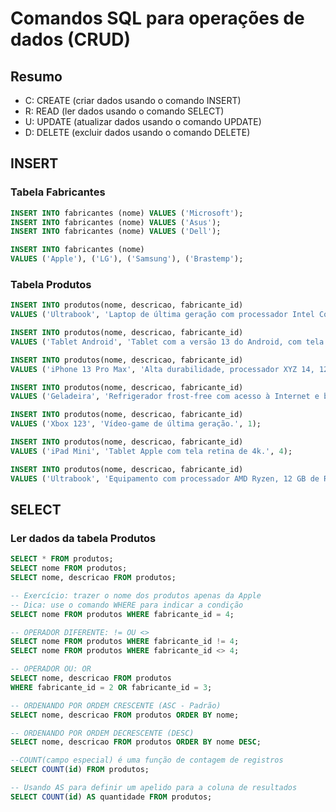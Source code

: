 # Comandos SQL para operações de dados (CRUD)

## Resumo

- C: CREATE (criar dados usando o comando INSERT)
- R: READ (ler dados usando o comando SELECT)
- U: UPDATE (atualizar dados usando o comando UPDATE)
- D: DELETE (excluir dados usando o comando DELETE)

## INSERT

### Tabela Fabricantes

```sql
INSERT INTO fabricantes (nome) VALUES ('Microsoft');
INSERT INTO fabricantes (nome) VALUES ('Asus');
INSERT INTO fabricantes (nome) VALUES ('Dell');

INSERT INTO fabricantes (nome)
VALUES ('Apple'), ('LG'), ('Samsung'), ('Brastemp');
```
### Tabela Produtos

```sql
INSERT INTO produtos(nome, descricao, fabricante_id)
VALUES ('Ultrabook', 'Laptop de última geração com processador Intel Core I9 e memória de 16GB RAM.', 3);

INSERT INTO produtos(nome, descricao, fabricante_id)
VALUES ('Tablet Android', 'Tablet com a versão 13 do Android, com tela de 10 polegadas e 64GB de armazenamento.', 6);

INSERT INTO produtos(nome, descricao, fabricante_id)
VALUES ('iPhone 13 Pro Max', 'Alta durabilidade, processador XYZ 14, 128 GB de armazenamento, 6 GB de RAM e caro pra caramba.', 4);

INSERT INTO produtos(nome, descricao, fabricante_id)
VALUES ('Geladeira', 'Refrigerador frost-free com acesso à Internet e bla bla bla.', 7);

INSERT INTO produtos(nome, descricao, fabricante_id)
VALUES ('Xbox 123', 'Vídeo-game de última geração.', 1);

INSERT INTO produtos(nome, descricao, fabricante_id)
VALUES ('iPad Mini', 'Tablet Apple com tela retina de 4k.', 4);

INSERT INTO produtos(nome, descricao, fabricante_id)
VALUES ('Ultrabook', 'Equipamento com processador AMD Ryzen, 12 GB de RAM.', 2);
```
## SELECT

### Ler dados da tabela Produtos

```sql
SELECT * FROM produtos;
SELECT nome FROM produtos;
SELECT nome, descricao FROM produtos;

-- Exercício: trazer o nome dos produtos apenas da Apple
-- Dica: use o comando WHERE para indicar a condição
SELECT nome FROM produtos WHERE fabricante_id = 4;

-- OPERADOR DIFERENTE: != OU <>
SELECT nome FROM produtos WHERE fabricante_id != 4;
SELECT nome FROM produtos WHERE fabricante_id <> 4;

-- OPERADOR OU: OR
SELECT nome, descricao FROM produtos
WHERE fabricante_id = 2 OR fabricante_id = 3;

-- ORDENANDO POR ORDEM CRESCENTE (ASC - Padrão)
SELECT nome, descricao FROM produtos ORDER BY nome;

-- ORDENANDO POR ORDEM DECRESCENTE (DESC)
SELECT nome, descricao FROM produtos ORDER BY nome DESC;

--COUNT(campo especial) é uma função de contagem de registros
SELECT COUNT(id) FROM produtos;

-- Usando AS para definir um apelido para a coluna de resultados
SELECT COUNT(id) AS quantidade FROM produtos;
```